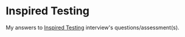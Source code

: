 # Inspired Testing

My answers to [Inspired Testing](https://www.inspiredtesting.com) interview's questions/assessment(s).
